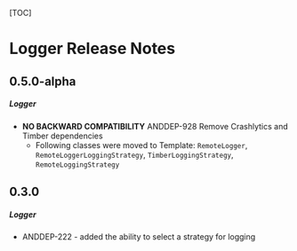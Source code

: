 [TOC]
# Logger Release Notes
## 0.5.0-alpha
##### Logger
* **NO BACKWARD COMPATIBILITY** ANDDEP-928 Remove Crashlytics and Timber
  dependencies
  * Following classes were moved to Template: `RemoteLogger`,
    `RemoteLoggerLoggingStrategy`, `TimberLoggingStrategy`,
    `RemoteLoggingStrategy`
## 0.3.0
##### Logger
* ANDDEP-222 - added the ability to select a strategy for logging